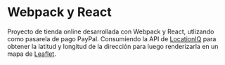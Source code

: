 # Webpack y React

Proyecto de tienda online desarrollada con Webpack y React, utlizando como pasarela de pago PayPal. Consumiendo la API de [LocationIQ](https://locationiq.com/) para obtener la latitud y longitud de la dirección para luego renderizarla en un mapa de [Leaflet](https://react-leaflet.js.org/).
